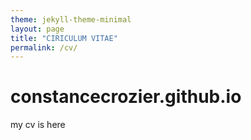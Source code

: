 ```yaml
---
theme: jekyll-theme-minimal
layout: page
title: "CIRICULUM VITAE"
permalink: /cv/
---
```

# constancecrozier.github.io
my cv is here